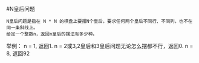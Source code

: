 #N皇后问题

	N皇后问题是指在 N * N 的棋盘上要摆N个皇后，要求任何两个皇后不同行、不同列，也不在同一条斜线上。
	给定一个整数n，返回n皇后的摆法有多少种。
	
举例：
	n = 1, 返回1.
	n = 2或3,2皇后和3皇后问题无论怎么摆都不行，返回0.
	n = 8, 返回92